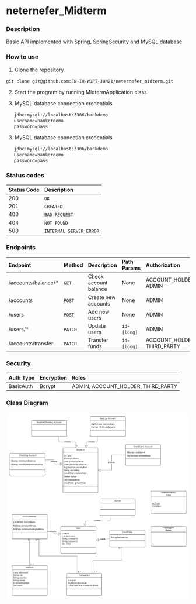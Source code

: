 # neternefer_Midterm

### Description
Basic API implemented with Spring, SpringSecurity and MySQL database

### How to use
1. Clone the repository
```
git clone git@github.com:EN-IH-WDPT-JUN21/neternefer_midterm.git
```
2. Start the program by running MidtermApplication class

3. MySQL database connection credentials
```
   jdbc:mysql://localhost:3306/bankdemo
   username=bankerdemo
   password=pass
```

3. MySQL database connection credentials
```
   jdbc:mysql://localhost:3306/bankdemo
   username=bankerdemo
   password=pass
```

### Status codes
| Status Code | Description |
| :--- | :--- |
| 200 | `OK` |
| 201 | `CREATED` |
| 400 | `BAD REQUEST` |
| 404 | `NOT FOUND` |
| 500 | `INTERNAL SERVER ERROR` |

### Endpoints
| Endpoint | Method | Description | Path Params | Authorization |
| :--- | :--- | :--- | :--- | :---
| /accounts/balance/* | `GET` | Check account balance | None | ACCOUNT_HOLDER, ADMIN
| /accounts | `POST` | Create new accounts | None | ADMIN
| /users | `POST` | Add new users | None | ADMIN
| /users/* | `PATCH` | Update users | `id=[long]` | ADMIN
| /accounts/transfer | `PATCH` | Transfer funds | `id=[long]` | ACCOUNT_HOLDER, THIRD_PARTY


### Security
| Auth Type | Encryption | Roles | 
| :--- | :--- | :--- 
| BasicAuth | Bcrypt | ADMIN, ACCOUNT_HOLDER, THIRD_PARTY

### Class Diagram
![Class diagram](src/main/java/com/ironhack/Midterm/assets/diagram.jpeg?raw=true "Class diagram")


